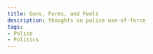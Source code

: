 ```yaml
---
title: Guns, Forms, and Feels
description: thoughts on police use-of-force
tags:
- Police
- Politics
---
```


<!-- Police Department as both party accountable and expert -->

<!-- Cannot micromanage police officers, eliminating their discretion. -->

<!-- Need to ask police departments what they can do to keep officers safe _without_ offensive munitions. -->
